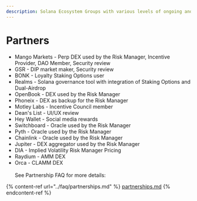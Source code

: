 ```yaml
---
description: Solana Ecosystem Groups with various levels of ongoing and future partnership
---
```


# Partners



* Mango Markets - Perp DEX used by the Risk Manager, Incentive Provider, DAO Member, Security review
* GSR - DIP market maker, Security review
* BONK - Loyalty Staking Options user
* Realms - Solana governance tool with integration of Staking Options and Dual-Airdrop
* OpenBook - DEX used by the Risk Manager
* Phoneix - DEX as backup for the Risk Manager
* Motley Labs - Incentive Council member
* Dean's List - UI/UX review
* Hey Wallet - Social media rewards
* Switchboard - Oracle used by the Risk Manager
* Pyth - Oracle used by the Risk Manager
* Chainlink - Oracle used by the Risk Manager
* Jupiter - DEX aggregator used by the Risk Manager
* DIA - Implied Volatility Risk Manager Pricing
* Raydium - AMM DEX
* Orca - CLAMM DEX\
  \
  See Partnership FAQ for more details:

{% content-ref url="../faq/partnerships.md" %}
[partnerships.md](../faq/partnerships.md)
{% endcontent-ref %}
